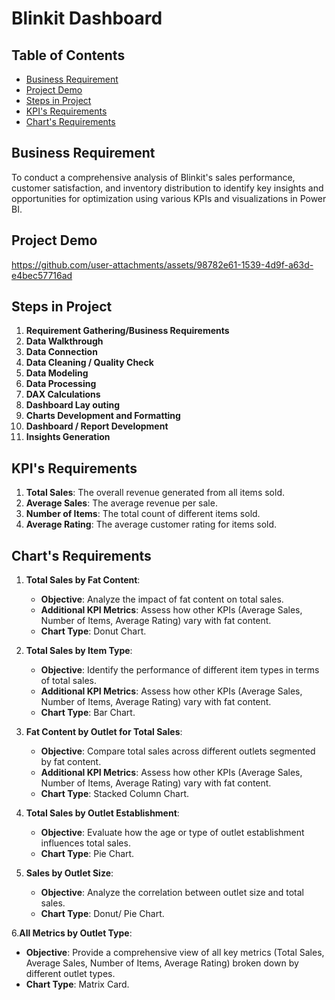 # Blinkit Dashboard   
## Table of Contents
- [Business Requirement](#Business-Requirement)
- [ Project Demo](#Project-Demo)
- [Steps in Project](#Steps-in-Project)
- [KPI's Requirements](#KPI's-Requirements)
- [Chart's Requirements](#Chart's-Requirements)

## Business Requirement

To conduct a comprehensive analysis of Blinkit's sales performance, customer satisfaction, and inventory distribution to identify key insights and opportunities for optimization using various KPIs and visualizations in Power BI.

## Project Demo
https://github.com/user-attachments/assets/98782e61-1539-4d9f-a63d-e4bec57716ad
## Steps in Project

1. **Requirement Gathering/Business Requirements**
2. **Data Walkthrough**
3. **Data Connection**
4. **Data Cleaning / Quality Check**
5. **Data Modeling**
6. **Data Processing**
7. **DAX Calculations**
8. **Dashboard Lay outing**
9. **Charts Development and Formatting**
10. **Dashboard / Report Development**
11. **Insights Generation**


## KPI's Requirements
1. **Total Sales**: The overall revenue generated from all items sold.
2. **Average Sales**: The average revenue per sale.
3. **Number of Items**: The total count of different items sold.
4. **Average Rating**: The average customer rating for items sold.

## Chart's Requirements

1. **Total Sales by Fat Content**:
   - **Objective**: Analyze the impact of fat content on total sales.
   - **Additional KPI Metrics**: Assess how other KPIs (Average Sales, Number of Items, Average Rating) vary with fat content.
   - **Chart Type**: Donut Chart.

2. **Total Sales by Item Type**:
   - **Objective**: Identify the performance of different item types in terms of total sales.
   - **Additional KPI Metrics**: Assess how other KPIs (Average Sales, Number of Items, Average Rating) vary with fat content.
   - **Chart Type**: Bar Chart.

3. **Fat Content by Outlet for Total Sales**:
   - **Objective**: Compare total sales across different outlets segmented by fat content.
   - **Additional KPI Metrics**: Assess how other KPIs (Average Sales, Number of Items, Average Rating) vary with fat content.
   - **Chart Type**: Stacked Column Chart.

4. **Total Sales by Outlet Establishment**:
   - **Objective**: Evaluate how the age or type of outlet establishment influences total sales.
   - **Chart Type**: Pie Chart.

5. **Sales by Outlet Size**:
   - **Objective**: Analyze the correlation between outlet size and total sales.
   - **Chart Type**: Donut/ Pie Chart.
     
6.**All Metrics by Outlet Type**:
   - **Objective**: Provide a comprehensive view of all key metrics (Total Sales, Average Sales, Number of Items, Average Rating) broken down by different outlet types.
   - **Chart Type**: Matrix Card.







